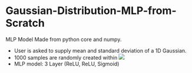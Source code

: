 # Gaussian-Distribution-MLP-from-Scratch
MLP Model Made from python core and numpy.
<br/>
* User is asked to supply mean and standard deviation of a 1D Gaussian.
* 1000 samples are randomly created within <img src="https://render.githubusercontent.com/render/math?math=[-2 \sigma , 2 \sigma ]">
* MLP model: 3 Layer (ReLU, ReLU, Sigmoid)
